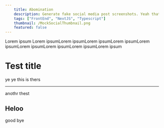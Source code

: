 ```yaml
---
    title: Abomination
    description: Generate fake social media post screenshots. Yeah thats true.
    tags: ["FrontEnd", "NextJS", "Typescript"]
    thumbnail: /MockSocialThumbnail.png
    featured: false
---
```


Lorem ipsum Lorem ipsumLorem ipsumLorem ipsumLorem ipsumLorem ipsumLorem ipsumLorem ipsumLorem ipsumLorem ipsum

# Test title

ye ye this is thers

---

anothr thest

## Heloo

good bye
